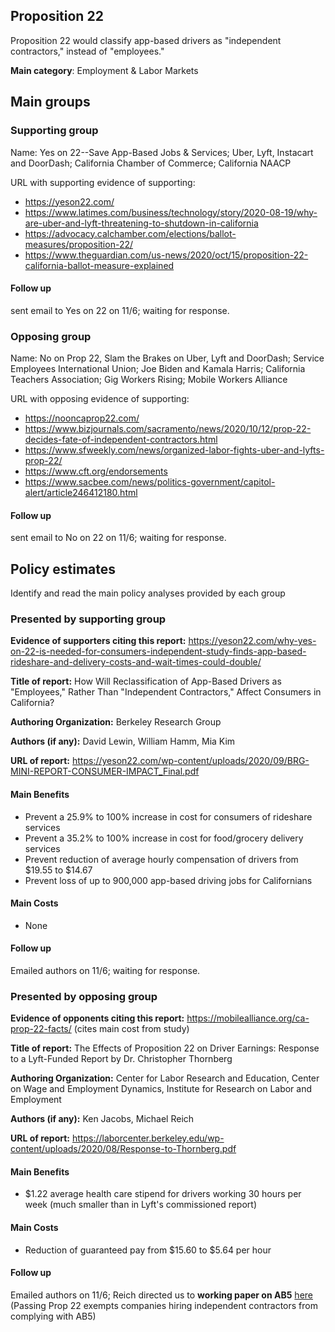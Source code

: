 ## Proposition 22

Proposition 22 would classify app-based drivers as "independent contractors," instead of "employees."

**Main category**: Employment & Labor Markets


## Main groups  

### Supporting group
Name: Yes on 22--Save App-Based Jobs & Services; Uber, Lyft, Instacart and DoorDash; California Chamber of Commerce; California NAACP

URL with supporting evidence of supporting:  
- https://yeson22.com/  
- https://www.latimes.com/business/technology/story/2020-08-19/why-are-uber-and-lyft-threatening-to-shutdown-in-california  
- https://advocacy.calchamber.com/elections/ballot-measures/proposition-22/  
- https://www.theguardian.com/us-news/2020/oct/15/proposition-22-california-ballot-measure-explained  

#### Follow up
sent email to Yes on 22 on 11/6; waiting for response.  

### Opposing group
Name: No on Prop 22, Slam the Brakes on Uber, Lyft and DoorDash; Service Employees International Union; Joe Biden and Kamala Harris; California Teachers Association; Gig Workers Rising; Mobile Workers Alliance

URL with opposing evidence of supporting:  
- https://nooncaprop22.com/  
- https://www.bizjournals.com/sacramento/news/2020/10/12/prop-22-decides-fate-of-independent-contractors.html  
- https://www.sfweekly.com/news/organized-labor-fights-uber-and-lyfts-prop-22/  
- https://www.cft.org/endorsements  
- https://www.sacbee.com/news/politics-government/capitol-alert/article246412180.html  

#### Follow up
sent email to No on 22 on 11/6; waiting for response.  

## Policy estimates
Identify and read the main policy analyses provided by each group

### Presented by supporting group
**Evidence of supporters citing this report:** https://yeson22.com/why-yes-on-22-is-needed-for-consumers-independent-study-finds-app-based-rideshare-and-delivery-costs-and-wait-times-could-double/

**Title of report:** How Will Reclassification of App-Based Drivers as "Employees," Rather Than "Independent Contractors," Affect Consumers in California?

**Authoring Organization:** Berkeley Research Group

**Authors (if any):** David Lewin, William Hamm, Mia Kim

**URL of report:** https://yeson22.com/wp-content/uploads/2020/09/BRG-MINI-REPORT-CONSUMER-IMPACT_Final.pdf

#### Main Benefits
- Prevent a 25.9% to 100% increase in cost for consumers of rideshare services
- Prevent a 35.2% to 100% increase in cost for food/grocery delivery services
- Prevent reduction of average hourly compensation of drivers  from $19.55 to $14.67
- Prevent loss of up to 900,000 app-based driving jobs for Californians

#### Main Costs
- None

#### Follow up
Emailed authors on 11/6; waiting for response.  

### Presented by opposing group
**Evidence of opponents citing this report:** https://mobilealliance.org/ca-prop-22-facts/ (cites main cost from study)

**Title of report:** The Effects of Proposition 22 on Driver Earnings: Response to a Lyft-Funded Report by Dr. Christopher Thornberg

**Authoring Organization:** Center for Labor Research and Education, Center on Wage and Employment Dynamics, Institute for Research on Labor and Employment

**Authors (if any):** Ken Jacobs, Michael Reich

**URL of report:** https://laborcenter.berkeley.edu/wp-content/uploads/2020/08/Response-to-Thornberg.pdf

#### Main Benefits
- $1.22 average health care stipend for drivers working 30 hours per week (much smaller than in Lyft's commissioned report)

#### Main Costs
- Reduction of guaranteed pay from $15.60 to $5.64 per hour

#### Follow up
Emailed authors on 11/6; Reich directed us to __working paper on AB5__ [here](https://irle.berkeley.edu/files/2020/10/Pay-Passengers-and-Profits.pdf) (Passing Prop 22 exempts companies hiring independent contractors from complying with AB5)

<!-- Later
## Perceptions of credibility  
### Of own policy estimates
#### Supporters  
#### Opponents
### Of policy estimates from the other side
#### Supporters  
#### Opponents
-->
